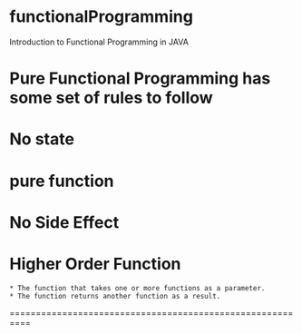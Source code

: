 # functionalProgramming
Introduction to Functional Programming in JAVA


Pure Functional Programming has some set of rules to follow 
===========================================================


No state
==========================================================
pure function
==========================================================  
No Side Effect
==========================================================
Higher Order Function
==========================================================
    * The function that takes one or more functions as a parameter.
    * The function returns another function as a result.
==========================================================

